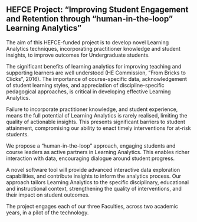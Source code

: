## HEFCE Project: “Improving Student Engagement and Retention through “human-in-the-loop” Learning Analytics”

The aim of this HEFCE-funded project is to develop novel Learning Analytics techniques, incorporating practitioner knowledge and student insights, to improve outcomes for Undergraduate students.
 
The significant benefits of learning analytics for improving teaching and supporting learners are well understood (HE Commission, “From Bricks to Clicks”, 2016). The importance of course-specific data, acknowledgement of student learning styles, and appreciation of discipline-specific pedagogical approaches, is critical in developing effective Learning Analytics.
 
Failure to incorporate practitioner knowledge, and student experience, means the full potential of Learning Analytics is rarely realised, limiting the quality of actionable insights. This presents significant barriers to student attainment, compromising our ability to enact timely interventions for at-risk students.
 
We propose a “human-in-the-loop” approach, engaging students and course leaders as active partners in Learning Analytics. This enables richer interaction with data, encouraging dialogue around student progress.
 
A novel software tool will provide advanced interactive data exploration capabilities, and contribute insights to inform the analytics process. Our approach tailors Learning Analytics to the specific disciplinary, educational and instructional context, strengthening the quality of interventions, and their impact on student outcomes.
 
The project engages each of our three Faculties, across two academic years, in a pilot of the technology.

